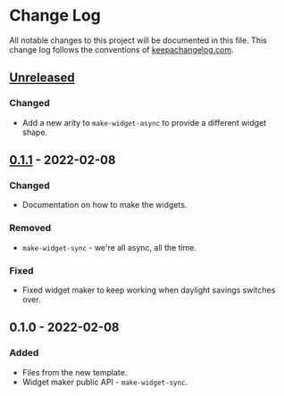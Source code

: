 # Change Log
All notable changes to this project will be documented in this file. This change log follows the conventions of [keepachangelog.com](http://keepachangelog.com/).

## [Unreleased]
### Changed
- Add a new arity to `make-widget-async` to provide a different widget shape.

## [0.1.1] - 2022-02-08
### Changed
- Documentation on how to make the widgets.

### Removed
- `make-widget-sync` - we're all async, all the time.

### Fixed
- Fixed widget maker to keep working when daylight savings switches over.

## 0.1.0 - 2022-02-08
### Added
- Files from the new template.
- Widget maker public API - `make-widget-sync`.

[Unreleased]: https://github.com/your-name/ts/compare/0.1.1...HEAD
[0.1.1]: https://github.com/your-name/ts/compare/0.1.0...0.1.1
